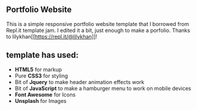 ## Portfolio Website

This is a simple responsive portfolio website template that I borrowed from Repl.it template jam. I edited it a bit, just enough to make a porfolio. Thanks to lilykhan[[https://repl.it/@lilykhan]]!
## template has used:
+ **HTML5** for markup
+ Pure **CSS3** for styling 
+ Bit of **Jquery** to make header animation effects work
+ Bit of **JavaScript** to make a hamburger menu to work on mobile devices 
+ **Font Awesome** for Icons 
+ **Unsplash** for Images 
